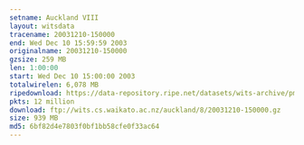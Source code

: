 ```yaml
---
setname: Auckland VIII
layout: witsdata
tracename: 20031210-150000
end: Wed Dec 10 15:59:59 2003
originalname: 20031210-150000
gzsize: 259 MB
len: 1:00:00
start: Wed Dec 10 15:00:00 2003
totalwirelen: 6,078 MB
ripedownload: https://data-repository.ripe.net/datasets/wits-archive/pma/long/auck/8//20031210-150000.gz
pkts: 12 million
download: ftp://wits.cs.waikato.ac.nz/auckland/8/20031210-150000.gz
size: 939 MB
md5: 6bf82d4e7803f0bf1bb58cfe0f33ac64
---
```


